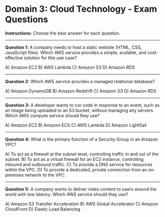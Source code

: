 # Domain 3: Cloud Technology - Exam Questions

**Instructions:** Choose the best answer for each question.

---

**Question 1:** A company needs to host a static website (HTML, CSS, JavaScript files). Which AWS service provides a simple, scalable, and cost-effective solution for this use case?

A) Amazon EC2
B) AWS Lambda
C) Amazon S3
D) Amazon RDS

---

**Question 2:** Which AWS service provides a managed relational database?

A) Amazon DynamoDB
B) Amazon Redshift
C) Amazon S3
D) Amazon RDS

---

**Question 3:** A developer wants to run code in response to an event, such as an image being uploaded to an S3 bucket, without managing any servers. Which AWS compute service should they use?

A) Amazon EC2
B) Amazon ECS
C) AWS Lambda
D) Amazon LightSail

---

**Question 4:** What is the primary function of a Security Group in an Amazon VPC?

A) To act as a firewall at the subnet level, controlling traffic in and out of the subnet.
B) To act as a virtual firewall for an EC2 instance, controlling inbound and outbound traffic.
C) To provide a DNS service for resources within the VPC.
D) To provide a dedicated, private connection from an on-premises network to the VPC.

---

**Question 5:** A company wants to deliver video content to users around the world with low latency. Which AWS service should they use?

A) Amazon S3 Transfer Acceleration
B) AWS Global Accelerator
C) Amazon CloudFront
D) Elastic Load Balancing